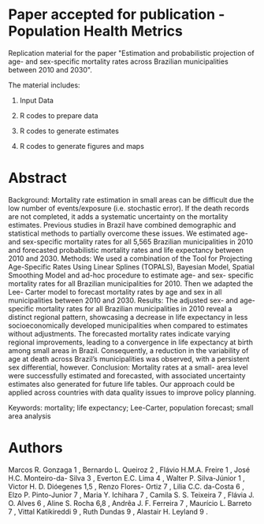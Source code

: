 # Paper accepted for publication - Population Health Metrics
Replication material for the paper "Estimation and probabilistic projection of age- and sex-specific mortality rates across Brazilian municipalities between 2010 and 2030".

The material includes:

1. Input Data
   
2. R codes to prepare data

3. R codes to generate estimates
   
4. R codes to generate figures and maps
   

# Abstract 

Background: Mortality rate estimation in small areas can be difficult due the low number of
events/exposure (i.e. stochastic error). If the death records are not completed, it adds a
systematic uncertainty on the mortality estimates. Previous studies in Brazil have combined
demographic and statistical methods to partially overcome these issues. We estimated age-
and sex-specific mortality rates for all 5,565 Brazilian municipalities in 2010 and forecasted
probabilistic mortality rates and life expectancy between 2010 and 2030. Methods: We used
a combination of the Tool for Projecting Age-Specific Rates Using Linear Splines (TOPALS),
Bayesian Model, Spatial Smoothing Model and ad-hoc procedure to estimate age- and sex-
specific mortality rates for all Brazilian municipalities for 2010. Then we adapted the Lee-
Carter model to forecast mortality rates by age and sex in all municipalities between 2010
and 2030. Results: The adjusted sex- and age-specific mortality rates for all Brazilian
municipalities in 2010 reveal a distinct regional pattern, showcasing a decrease in life
expectancy in less socioeconomically developed municipalities when compared to estimates
without adjustments. The forecasted mortality rates indicate varying regional improvements,
leading to a convergence in life expectancy at birth among small areas in Brazil.
Consequently, a reduction in the variability of age at death across Brazil’s municipalities was
observed, with a persistent sex differential, however. Conclusion: Mortality rates at a small-
area level were successfully estimated and forecasted, with associated uncertainty
estimates also generated for future life tables. Our approach could be applied across
countries with data quality issues to improve policy planning.

Keywords: mortality; life expectancy; Lee-Carter, population forecast; small area analysis



# Authors

Marcos R. Gonzaga 1 , Bernardo L. Queiroz 2 , Flávio H.M.A. Freire 1 , José H.C. Monteiro-da-
Silva 3 , Everton E.C. Lima 4 , Walter P. Silva-Júnior 1 , Victor H. D. Dióegenes 1,5 , Renzo Flores-
Ortiz 7 , Lilia C.C. da-Costa 6 , Elzo P. Pinto-Junior 7 , Maria Y. Ichihara 7 , Camila S. S. Teixeira 7 ,
Flávia J. O. Alves 6 , Aline S. Rocha 6,8 , Andrêa J. F. Ferreira 7 , Maurício L. Barreto 7 , Vittal
Katikireddi 9 , Ruth Dundas 9 , Alastair H. Leyland 9 .
